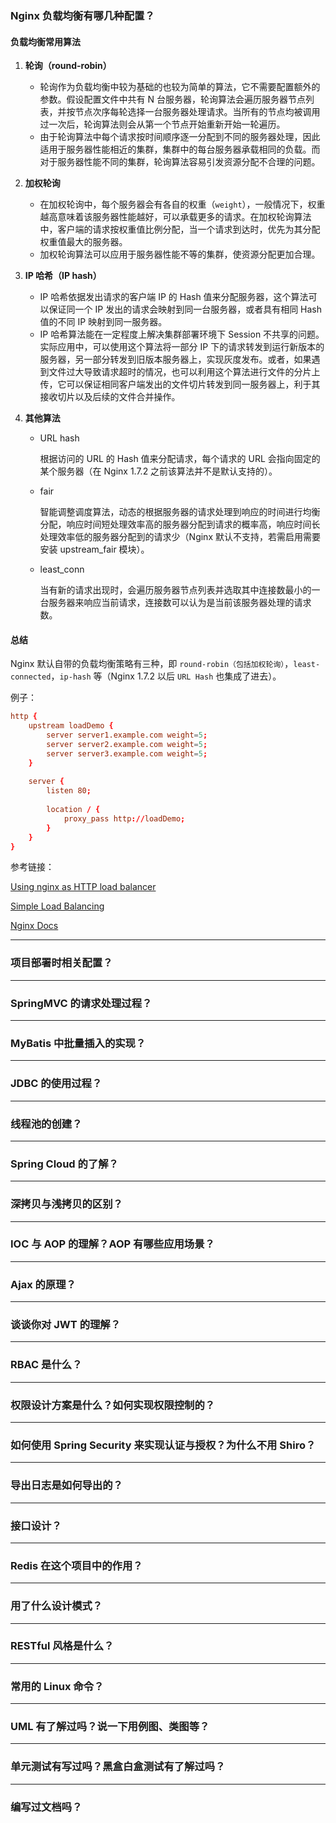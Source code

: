 ### Nginx 负载均衡有哪几种配置？

#### 负载均衡常用算法

1. **轮询（round-robin）**

    - 轮询作为负载均衡中较为基础的也较为简单的算法，它不需要配置额外的参数。假设配置文件中共有 N 台服务器，轮询算法会遍历服务器节点列表，并按节点次序每轮选择一台服务器处理请求。当所有的节点均被调用过一次后，轮询算法则会从第一个节点开始重新开始一轮遍历。
    - 由于轮询算法中每个请求按时间顺序逐一分配到不同的服务器处理，因此适用于服务器性能相近的集群，集群中的每台服务器承载相同的负载。而对于服务器性能不同的集群，轮询算法容易引发资源分配不合理的问题。

2. **加权轮询**

    - 在加权轮询中，每个服务器会有各自的权重（`weight`），一般情况下，权重越高意味着该服务器性能越好，可以承载更多的请求。在加权轮询算法中，客户端的请求按权重值比例分配，当一个请求到达时，优先为其分配权重值最大的服务器。
    - 加权轮询算法可以应用于服务器性能不等的集群，使资源分配更加合理。

3. **IP 哈希（IP hash）**

    - IP 哈希依据发出请求的客户端 IP 的 Hash 值来分配服务器，这个算法可以保证同一个 IP 发出的请求会映射到同一台服务器，或者具有相同 Hash 值的不同 IP 映射到同一服务器。
    - IP 哈希算法能在一定程度上解决集群部署环境下 Session 不共享的问题。实际应用中，可以使用这个算法将一部分 IP 下的请求转发到运行新版本的服务器，另一部分转发到旧版本服务器上，实现灰度发布。或者，如果遇到文件过大导致请求超时的情况，也可以利用这个算法进行文件的分片上传，它可以保证相同客户端发出的文件切片转发到同一服务器上，利于其接收切片以及后续的文件合并操作。

4. **其他算法**

    - URL hash
    
        根据访问的 URL 的 Hash 值来分配请求，每个请求的 URL 会指向固定的某个服务器（在 Nginx 1.7.2 之前该算法并不是默认支持的）。
    
    - fair
    
        智能调整调度算法，动态的根据服务器的请求处理到响应的时间进行均衡分配，响应时间短处理效率高的服务器分配到请求的概率高，响应时间长处理效率低的服务器分配到的请求少（Nginx 默认不支持，若需启用需要安装 upstream_fair 模块）。
    
    - least_conn
    
        当有新的请求出现时，会遍历服务器节点列表并选取其中连接数最小的一台服务器来响应当前请求，连接数可以认为是当前该服务器处理的请求数。

#### 总结

Nginx 默认自带的负载均衡策略有三种，即 `round-robin（包括加权轮询）`，`least-connected`，`ip-hash` 等（Nginx 1.7.2 以后 `URL Hash` 也集成了进去）。

例子：

```conf
http {
    upstream loadDemo {
        server server1.example.com weight=5;
        server server2.example.com weight=5;
        server server3.example.com weight=5;
    }
    
    server {
        listen 80;
        
        location / {
            proxy_pass http://loadDemo;
        }
    }
}
```

参考链接：

[Using nginx as HTTP load balancer](http://nginx.org/en/docs/http/load_balancing.html)

[Simple Load Balancing](https://www.nginx.com/resources/wiki/start/topics/examples/loadbalanceexample)

[Nginx Docs](http://nginx.org/en/docs/)

----

### 项目部署时相关配置？



----

### SpringMVC 的请求处理过程？



----

### MyBatis 中批量插入的实现？



----

### JDBC 的使用过程？



----

### 线程池的创建？



----

### Spring Cloud 的了解？



----

### 深拷贝与浅拷贝的区别？



----

### IOC 与 AOP 的理解？AOP 有哪些应用场景？



----

### Ajax 的原理？



----

### 谈谈你对 JWT 的理解？



----

### RBAC 是什么？



----

### 权限设计方案是什么？如何实现权限控制的？



----

### 如何使用 Spring Security 来实现认证与授权？为什么不用 Shiro？



----

### 导出日志是如何导出的？



----

### 接口设计？



----

### Redis 在这个项目中的作用？



----

### 用了什么设计模式？



----

### RESTful 风格是什么？



----

### 常用的 Linux 命令？



----

### UML 有了解过吗？说一下用例图、类图等？



----

### 单元测试有写过吗？黑盒白盒测试有了解过吗？



----

### 编写过文档吗？

